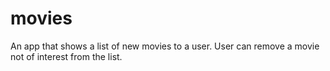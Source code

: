 # movies
An app that shows a list of new movies to a user. 
User can remove a movie not of interest from the list.

